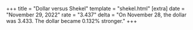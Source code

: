 +++
title = "Dollar versus Shekel"
template = "shekel.html"
[extra]
date = "November 29, 2022"
rate = "3.437"
delta = "On November 28, the dollar was 3.433. The dollar became 0.132% stronger."
+++
